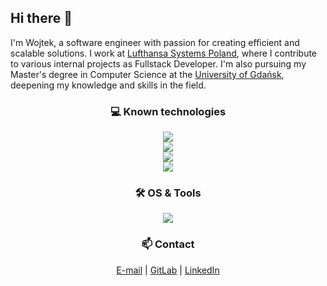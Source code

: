 ## Hi there 👋

I'm Wojtek, a software engineer with passion for creating efficient and scalable solutions. I work at [Lufthansa Systems Poland](https://www.lhsystems.pl/lhsystems.html), where I contribute to various internal projects as Fullstack Developer. I'm also pursuing my Master's degree in Computer Science at the [University of Gdańsk](https://ug.edu.pl), deepening my knowledge and skills in the field.

<h3 align="center">💻 Known technologies</h3>

<p align="center">
  <img src="https://skillicons.dev/icons?i=js,ts,java,scala,kotlin,go,bash,python" />
  <br />
  <img src="https://skillicons.dev/icons?i=react,nextjs,redux,angular,rxjs,spring,express" />
  <br />
  <img src="https://skillicons.dev/icons?i=mysql,mongodb,redis,postgres" />
  <br />
  <img src="https://skillicons.dev/icons?i=docker,kubernetes" />
</p>

<h3 align="center">🛠️ OS & Tools</h3>

<p align="center">
  <img src="https://skillicons.dev/icons?i=windows,ubuntu,git,github,vscode,idea" />
</p>

<h3 align="center">📫 Contact</h3>
<div align="center">
  <a href="mailto:wgola26@gmail.com">E-mail</a> | <a href="https://gitlab.com/w_gola">GitLab</a> | <a href="https://www.linkedin.com/in/wgola26">LinkedIn</a>
</div>
